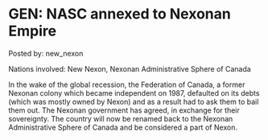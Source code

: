 # GEN: NASC annexed to Nexonan Empire

Posted by: new_nexon

Nations involved: New Nexon, Nexonan Administrative Sphere of Canada

In the wake of the global recession, the Federation of Canada, a former Nexonan colony which became independent on 1987, defaulted on its debts (which was mostly owned by Nexon) and as a result had to ask them to bail them out. The Nexonan government has agreed, in exchange for their sovereignty. The country will now be renamed back to the Nexonan Administrative Sphere of Canada and be considered a part of Nexon.